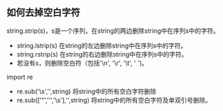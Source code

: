 ## 如何去掉空白字符

string.strip(s)，s是一个序列，在string的两边删除string中在序列s中的字符。
- string.lstrip(s)   在string的左边删除string中在序列s中的字符。
- string.rstrip(s)   在string的右边删除string中在序列s中的字符。
- 若没有s，则删除空白符（包括'\n', '\r',  '\t',  ' ')。

import re
- re.sub('\s','',string)  将string中的所有空白字符删除
- re.sub(['\"','\'','\s'],'',string)  将string中的所有空白字符及单双引号删除。

